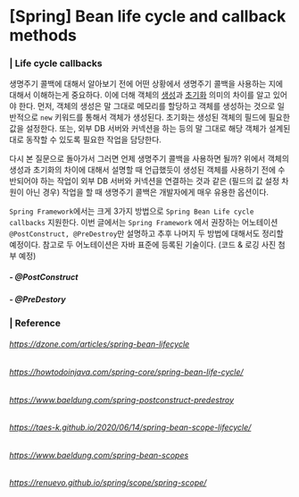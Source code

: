 # [Spring]  Bean life cycle and callback methods 

### | Life cycle callbacks 

생명주기 콜백에 대해서 알아보기 전에 어떤 상황에서 생명주기 콜백을 사용하는 지에 대해서 이해하는게 중요하다. 이에 더해 객체의 <u>생성</u>과 <u>초기화</u> 의미의 차이를 알고 있어야 한다. 먼저, 객체의 생성은 말 그대로 메모리를 할당하고 객체를 생성하는 것으로 일반적으로 `new` 키워드를 통해서 객체가 생성된다. 초기화는 생성된 객체의 필드에 필요한 값을 설정한다. 또는, 외부 DB 서버와 커넥션을 하는 등의 말 그대로 해당 객체가 설계된 대로 동작할 수 있도록 필요한 작업을 담당한다. 

다시 본 질문으로 돌아가서 그러면 언제 생명주기 콜백을 사용하면 될까? 위에서 객체의 생성과 초기화의 차이에 대해서 설명할 때 언급했듯이 생성된 객체를 사용하기 전에 수반되어야 하는 작업이 외부 DB 서버와 커넥션을 연결하는 것과 같은 (필드의 값 설정 차원이 아닌 경우) 작업을 할 때 생명주기 콜백은 개발자에게 매우 유용한 옵션이다. 

`Spring Framework`에서는 크게 3가지 방법으로 `Spring Bean Life cycle callbacks` 지원한다. 이번 글에서는 `Spring Framework` 에서 권장하는 어노테이션 `@PostConstruct, @PreDestroy`만 설명하고 추후 나머지 두 방법에 대해서도 정리할 예정이다. 참고로 두 어노테이션은 자바 표준에 등록된 기술이다. (코드 & 로깅 사진 첨부 예정)

##### - @PostConstruct

##### - @PreDestory





### | Reference

###### https://dzone.com/articles/spring-bean-lifecycle

###### https://howtodoinjava.com/spring-core/spring-bean-life-cycle/

###### https://www.baeldung.com/spring-postconstruct-predestroy

###### https://taes-k.github.io/2020/06/14/spring-bean-scope-lifecycle/

###### https://www.baeldung.com/spring-bean-scopes

###### https://renuevo.github.io/spring/scope/spring-scope/